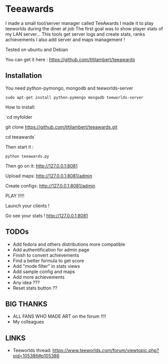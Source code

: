 Teeawards
=========

I made a small tool/server manager called TeeAwards
I made it to play teeworlds during the diner at job 
The first goal was to show player stats of my LAN server...
This tools get server logs and create stats, ranks achievements
I also add server and maps management !

Tested on ubuntu and Debian

You can get it here : https://github.com/titilambert/teeawards

Installation
------------

You need python-pymongo, mongodb and teeworlds-server

`sudo apt-get install python-pymongo mongodb teeworlds-server`

How to install:

`cd myfolder

git clone https://github.com/titilambert/teeawards.git

cd teeawards`

Then start it :

`python teeawards.py`

Then go on it: http://127.0.0.1:8081

Upload maps: http://127.0.0.1:8081/admin

Create configs: http://127.0.0.1:8081/admin

PLAY !!!!!

Launch your clients !

Go see your stats !
http://127.0.0.1:8081

TODOs
-----

 -  Add fedora and others distributions more compatible
 -  Add authentification for admin page
 -  Finish to convert achievements
 -  Find a better formula to get score
 -  Add "mode filter" in stats views
 -  Add sample config and maps
 -  Add more achievements
 -  Any idea ???
 -  Reset stats button ??

BIG THANKS
----------
 -  ALL FANS WHO MADE ART on the forum !!!!
 -  My colleagues

LINKS
-----
 -  Teeworlds thread: https://www.teeworlds.com/forum/viewtopic.php?pid=105386#p105386
